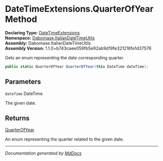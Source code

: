 ﻿<!--  
  <auto-generated>   
    The contents of this file were generated by a tool.  
    Changes to this file may be list if the file is regenerated  
  </auto-generated>   
-->

# DateTimeExtensions.QuarterOfYear Method

**Declaring Type:** [DateTimeExtensions](../index.md)  
**Namespace:** [Dabomase.ItalianDateTimeUtils](../../index.md)  
**Assembly:** Dabomase.ItalianDateTimeUtils  
**Assembly Version:** 1.1.0+b743caee059fb5e92ab9d19fe321216fe1d37576

Gets an enum representing the date corresponding quarter.

```csharp
public static QuarterOfYear QuarterOfYear(this DateTime dateTime);
```

## Parameters

`dateTime`  DateTime

The given date.

## Returns

[QuarterOfYear](../../DateTimeEnums/QuarterOfYear/index.md)

An enum representing the quarter related to the given date.

___

*Documentation generated by [MdDocs](https://github.com/ap0llo/mddocs)*
